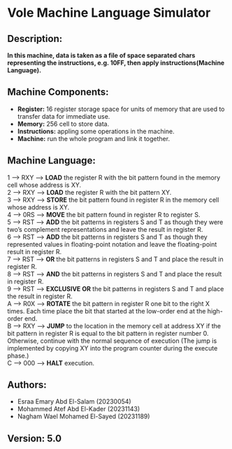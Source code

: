 # Vole Machine Language Simulator

## Description:
**In this machine, data is taken as a file of space separated chars representing the instructions, e.g. 10FF, then apply instructions(Machine Language).**

## Machine Components:
- **Register:** 16 register storage space for units of memory that are used to transfer data for immediate use.
- **Memory:** 256 cell to store data.
- **Instructions:** appling some operations in the machine.
- **Machine:** run the whole program and link it together.

## Machine Language:
1 -->	RXY -->	**LOAD** the register R with the bit pattern found in the memory cell whose address is XY. <br>
2 --> RXY --> **LOAD** the register R with the bit pattern XY. <br>
3 --> RXY --> **STORE** the bit pattern found in register R in the memory cell whose address is XY. <br>
4 --> 0RS --> **MOVE** the bit pattern found in register R to register S. <br>
5 --> RST --> **ADD** the bit patterns in registers S and T as though they were two’s complement representations and leave the result in register R. <br>
6 --> RST --> **ADD** the bit patterns in registers S and T as though they represented values in floating-point notation and leave the floating-point result in register R. <br>
7 --> RST --> **OR** the bit patterns in registers S and T and place the result in register R. <br>
8 --> RST --> **AND** the bit patterns in registers S and T and place the result in register R. <br>
9 --> RST --> **EXCLUSIVE OR** the bit patterns in registers S and T and place the result in register R. <br>
A --> R0X --> **ROTATE** the bit pattern in register R one bit to the right X times. Each time place the bit that started at the low-order end at the high-order end. <br>
B --> RXY --> **JUMP** to the location in the memory cell at address XY if the bit pattern in register R is equal to the bit pattern in register number 0. Otherwise, continue with the normal sequence of execution (The jump is implemented by copying XY into the program counter during the execute phase.) <br>
C --> 000 --> **HALT** execution.

## Authors:
- Esraa Emary Abd El-Salam (20230054)
- Mohammed Atef Abd El-Kader (20231143)
- Nagham Wael Mohamed El-Sayed (20231189)

## Version: 5.0
